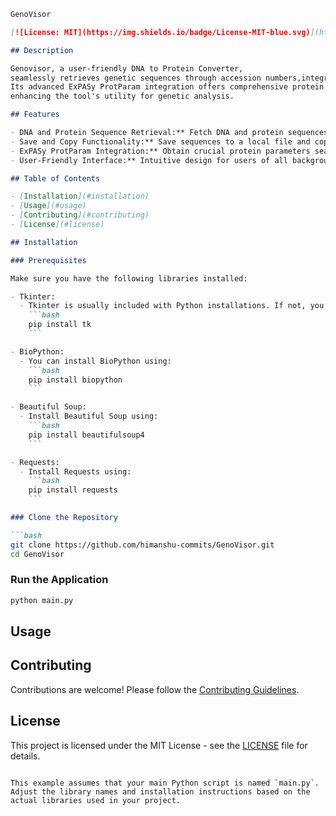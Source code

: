 
```markdown
GenoVisor

[![License: MIT](https://img.shields.io/badge/License-MIT-blue.svg)](https://opensource.org/licenses/MIT)

## Description

Genovisor, a user-friendly DNA to Protein Converter,
seamlessly retrieves genetic sequences through accession numbers,integrating with NCBI and BioPython.
Its advanced ExPASy ProtParam integration offers comprehensive protein parameters,
enhancing the tool's utility for genetic analysis.

## Features

- DNA and Protein Sequence Retrieval:** Fetch DNA and protein sequences by providing an accession number.
- Save and Copy Functionality:** Save sequences to a local file and copy them to the clipboard for easy sharing.
- ExPASy ProtParam Integration:** Obtain crucial protein parameters seamlessly.
- User-Friendly Interface:** Intuitive design for users of all backgrounds.

## Table of Contents

- [Installation](#installation)
- [Usage](#usage)
- [Contributing](#contributing)
- [License](#license)

## Installation

### Prerequisites

Make sure you have the following libraries installed:

- Tkinter: 
  - Tkinter is usually included with Python installations. If not, you can install it using:
    ```bash
    pip install tk
    ```

- BioPython:
  - You can install BioPython using:
    ```bash
    pip install biopython
    ```

- Beautiful Soup:
  - Install Beautiful Soup using:
    ```bash
    pip install beautifulsoup4
    ```

- Requests:
  - Install Requests using:
    ```bash
    pip install requests
    ```

### Clone the Repository

```bash
git clone https://github.com/himanshu-commits/GenoVisor.git
cd GenoVisor
```

### Run the Application

```bash
python main.py
```

## Usage

<Usage Instructions>

## Contributing

Contributions are welcome! Please follow the [Contributing Guidelines](CONTRIBUTING.md).

## License

This project is licensed under the MIT License - see the [LICENSE](LICENSE) file for details.

```

This example assumes that your main Python script is named `main.py`. Adjust the library names and installation instructions based on the actual libraries used in your project.
